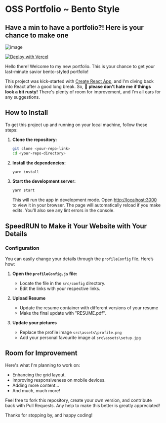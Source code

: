 # OSS Portfolio ~ Bento Style
## Have a min to have a portfolio?! Here is your chance to make one
![image](https://github.com/user-attachments/assets/77a651d1-0da0-4472-8371-76cfda3d2844)

[![Deploy with Vercel](https://vercel.com/button)](https://vercel.com/new?repository=https://github.com/kingsmen732/portfolio)



Hello there! Welcome to my new portfolio. This is your chance to get your last-minute savior bento-styled portfolio!

This project was kick-started with [Create React App](https://github.com/facebook/create-react-app), and I'm diving back into React after a good long break. So, 🚨 **please don't hate me if things look a bit rusty!** There's plenty of room for improvement, and I'm all ears for any suggestions.

## How to Install

To get this project up and running on your local machine, follow these steps:

1. **Clone the repository:**
   ```bash
   git clone <your-repo-link>
   cd <your-repo-directory>
   ```

2. **Install the dependencies:**
   ```bash
   yarn install
   ```

3. **Start the development server:**
   ```bash
   yarn start
   ```
   This will run the app in development mode. Open [http://localhost:3000](http://localhost:3000) to view it in your browser. The page will automatically reload if you make edits. You'll also see any lint errors in the console.

## SpeedRUN to Make it Your Website with Your Details

### Configuration

You can easily change your details through the `profileConfig` file. Here’s how:

1. **Open the `profileConfig.js` file:**
   - Locate the file in the `src/config` directory.
   - Edit the links with your respective links.

2. **Upload Resume**
   - Update the resume container with different versions of your resume 
   - Make the final update with "RESUME.pdf".

3. **Update your pictures**
   - Replace the profile image `src\assets\profile.png`
   - Add your personal favourite image at `src\assets\setup.jpg`


## Room for Improvement

Here's what I'm planning to work on:

- Enhancing the grid layout.
- Improving responsiveness on mobile devices.
- Adding more content...
- And much, much more!

Feel free to fork this repository, create your own version, and contribute back with Pull Requests. Any help to make this better is greatly appreciated!

Thanks for stopping by, and happy coding!
